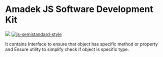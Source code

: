 # Amadek JS Software Development Kit

![](https://github.com/Amadek/js-sdk/.github/workflows/nodejs.yml/badge.svg)
[![js-semistandard-style](https://img.shields.io/badge/code%20style-semistandard-brightgreen.svg?style=flat-square)](https://github.com/standard/semistandard)

It contains Interface to ensure that object has specific method or property and Ensure utility to simplify check if object is specific type.

